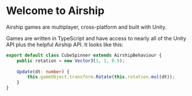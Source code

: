 # Welcome to Airship

Airship games are multiplayer, cross-platform and built with Unity.&#x20;

Games are written in TypeScript and have access to nearly all of the Unity API plus the helpful Airship API. It looks like this:

```typescript
export default class CubeSpinner extends AirshipBehaviour {
    public rotation = new Vector3(1, 1, 0.5);
    
    Update(dt: number) {
        this.gameObject.transform.Rotate(this.rotation.mul(dt));
    }
}
```

